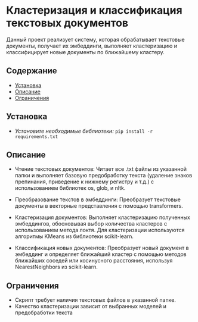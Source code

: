 # Кластеризация и классификация текстовых документов
Данный проект реализует систему, которая обрабатывает текстовые документы, получает их эмбеддинги, выполняет кластеризацию и классифицирует новые документы по ближайшему кластеру.
## Содержание
* [Установка](#установка)  
* [Описание](#Описание)  
* [Ограничения](#ограниченияОграничения)  

## Установка
* *Установите  необходимые  библиотеки:*  `pip install -r requirements.txt` 
## Описание
* Чтение текстовых документов:
Читает все .txt файлы из указанной папки и выполняет базовую предобработку текста (удаление знаков препинания, приведение к нижнему регистру и т.д.) с использованием библиотек os, glob, и nltk.

* Преобразование текстов в эмбеддинги:
Преобразует текстовые документы в векторные представления с помощью transformers.

* Кластеризация документов:
Выполняет кластеризацию полученных эмбеддингов, обосновывая выбор количества кластеров с использованием метода локтя. Для кластеризации используются алгоритмы KMeans из библиотеки scikit-learn.

* Классификация новых документов:
Преобразует новый документ в эмбеддинг и определяет ближайший кластер с помощью методов ближайших соседей или косинусного расстояния, используя NearestNeighbors из scikit-learn.
## Ограничения
* Скрипт требует наличия текстовых файлов в указанной папке.
* Качество кластеризации зависит от выбранных моделей и предобработки текста